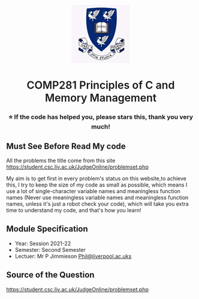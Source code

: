 <p align="center">
  <a href="https://www.liverpool.ac.uk/" target="blank">
    <img src="Liverpool_logo.png" alt="Logo" width="156" height="156">
  </a>
 <h1 align="center" style="font-weight: 600">COMP281 	Principles of C and Memory Management</h1>
 <h3 align="center" backgroundcolor="red">⭐ If the code has helped you, please stars this, thank you very much!</h3>
 
 ## Must See Before Read My code
All the problems the title come from this site https://student.csc.liv.ac.uk/JudgeOnline/problemset.php 

My aim is to get first in every problem's status on this website,to achieve this, I try to keep the size of my code as small as possible, which means I use a lot of single-character variable names and meaningless function names (Never use meaningless variable names and meaningless function names, unless it's just a robot check your code), which will take you extra time to understand my code, and that's how you learn!

 ## Module Specification
* Year: Session 2021-22
* Semester: Second Semester
* Lectuer: Mr P Jimmieson	Phil@liverpool.ac.uks
## Source of the Question
https://student.csc.liv.ac.uk/JudgeOnline/problemset.php

